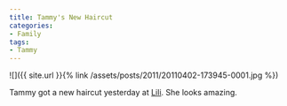 ```yaml
---
title: Tammy's New Haircut
categories:
- Family
tags:
- Tammy
---
```


![]({{ site.url }}{% link /assets/posts/2011/20110402-173945-0001.jpg %})
  



Tammy got a new haircut yesterday at [Lili](http://salonlili.com/). She looks amazing.
